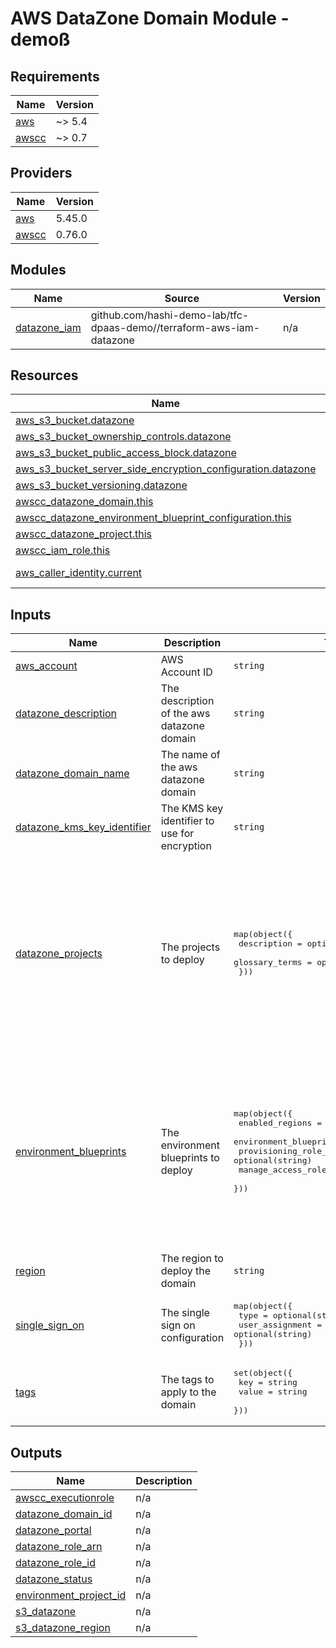 # AWS DataZone Domain Module - demoß
<!-- BEGIN_TF_DOCS -->
## Requirements

| Name | Version |
|------|---------|
| <a name="requirement_aws"></a> [aws](#requirement\_aws) | ~> 5.4 |
| <a name="requirement_awscc"></a> [awscc](#requirement\_awscc) | ~> 0.7 |

## Providers

| Name | Version |
|------|---------|
| <a name="provider_aws"></a> [aws](#provider\_aws) | 5.45.0 |
| <a name="provider_awscc"></a> [awscc](#provider\_awscc) | 0.76.0 |

## Modules

| Name | Source | Version |
|------|--------|---------|
| <a name="module_datazone_iam"></a> [datazone\_iam](#module\_datazone\_iam) | github.com/hashi-demo-lab/tfc-dpaas-demo//terraform-aws-iam-datazone | n/a |

## Resources

| Name | Type |
|------|------|
| [aws_s3_bucket.datazone](https://registry.terraform.io/providers/hashicorp/aws/latest/docs/resources/s3_bucket) | resource |
| [aws_s3_bucket_ownership_controls.datazone](https://registry.terraform.io/providers/hashicorp/aws/latest/docs/resources/s3_bucket_ownership_controls) | resource |
| [aws_s3_bucket_public_access_block.datazone](https://registry.terraform.io/providers/hashicorp/aws/latest/docs/resources/s3_bucket_public_access_block) | resource |
| [aws_s3_bucket_server_side_encryption_configuration.datazone](https://registry.terraform.io/providers/hashicorp/aws/latest/docs/resources/s3_bucket_server_side_encryption_configuration) | resource |
| [aws_s3_bucket_versioning.datazone](https://registry.terraform.io/providers/hashicorp/aws/latest/docs/resources/s3_bucket_versioning) | resource |
| [awscc_datazone_domain.this](https://registry.terraform.io/providers/hashicorp/awscc/latest/docs/resources/datazone_domain) | resource |
| [awscc_datazone_environment_blueprint_configuration.this](https://registry.terraform.io/providers/hashicorp/awscc/latest/docs/resources/datazone_environment_blueprint_configuration) | resource |
| [awscc_datazone_project.this](https://registry.terraform.io/providers/hashicorp/awscc/latest/docs/resources/datazone_project) | resource |
| [awscc_iam_role.this](https://registry.terraform.io/providers/hashicorp/awscc/latest/docs/resources/iam_role) | resource |
| [aws_caller_identity.current](https://registry.terraform.io/providers/hashicorp/aws/latest/docs/data-sources/caller_identity) | data source |

## Inputs

| Name | Description | Type | Default | Required |
|------|-------------|------|---------|:--------:|
| <a name="input_aws_account"></a> [aws\_account](#input\_aws\_account) | AWS Account ID | `string` | `"855831148133"` | no |
| <a name="input_datazone_description"></a> [datazone\_description](#input\_datazone\_description) | The description of the aws datazone domain | `string` | `"AWS DataZone Domain"` | no |
| <a name="input_datazone_domain_name"></a> [datazone\_domain\_name](#input\_datazone\_domain\_name) | The name of the aws datazone domain | `string` | n/a | yes |
| <a name="input_datazone_kms_key_identifier"></a> [datazone\_kms\_key\_identifier](#input\_datazone\_kms\_key\_identifier) | The KMS key identifier to use for encryption | `string` | `null` | no |
| <a name="input_datazone_projects"></a> [datazone\_projects](#input\_datazone\_projects) | The projects to deploy | <pre>map(object({<br>    description    = optional(string)<br>    glossary_terms = optional(list(string))<br>  }))</pre> | <pre>{<br>  "data_team": {<br>    "description": "Data Team Project 1",<br>    "glossary_terms": [<br>      "term3",<br>      "term4"<br>    ]<br>  },<br>  "environment": {<br>    "description": "shared environment project",<br>    "glossary_terms": [<br>      "term1",<br>      "term2"<br>    ]<br>  }<br>}</pre> | no |
| <a name="input_environment_blueprints"></a> [environment\_blueprints](#input\_environment\_blueprints) | The environment blueprints to deploy | <pre>map(object({<br>    enabled_regions                  = list(string)<br>    environment_blueprint_identifier = string<br>    provisioning_role_arn            = optional(string)<br>    manage_access_role_arn           = optional(string)<br>  }))</pre> | <pre>{<br>  "DefaultDataLake": {<br>    "enabled_regions": [<br>      "ap-southeast-2"<br>    ],<br>    "environment_blueprint_identifier": "DefaultDataLake"<br>  },<br>  "DefaultDataWarehouse": {<br>    "enabled_regions": [<br>      "ap-southeast-2"<br>    ],<br>    "environment_blueprint_identifier": "DefaultDataWarehouse"<br>  }<br>}</pre> | no |
| <a name="input_region"></a> [region](#input\_region) | The region to deploy the domain | `string` | `"ap-southeast-2"` | no |
| <a name="input_single_sign_on"></a> [single\_sign\_on](#input\_single\_sign\_on) | The single sign on configuration | <pre>map(object({<br>    type            = optional(string)<br>    user_assignment = optional(string)<br>  }))</pre> | `{}` | no |
| <a name="input_tags"></a> [tags](#input\_tags) | The tags to apply to the domain | <pre>set(object({<br>    key   = string<br>    value = string<br>  }))</pre> | `null` | no |

## Outputs

| Name | Description |
|------|-------------|
| <a name="output_awscc_executionrole"></a> [awscc\_executionrole](#output\_awscc\_executionrole) | n/a |
| <a name="output_datazone_domain_id"></a> [datazone\_domain\_id](#output\_datazone\_domain\_id) | n/a |
| <a name="output_datazone_portal"></a> [datazone\_portal](#output\_datazone\_portal) | n/a |
| <a name="output_datazone_role_arn"></a> [datazone\_role\_arn](#output\_datazone\_role\_arn) | n/a |
| <a name="output_datazone_role_id"></a> [datazone\_role\_id](#output\_datazone\_role\_id) | n/a |
| <a name="output_datazone_status"></a> [datazone\_status](#output\_datazone\_status) | n/a |
| <a name="output_environment_project_id"></a> [environment\_project\_id](#output\_environment\_project\_id) | n/a |
| <a name="output_s3_datazone"></a> [s3\_datazone](#output\_s3\_datazone) | n/a |
| <a name="output_s3_datazone_region"></a> [s3\_datazone\_region](#output\_s3\_datazone\_region) | n/a |
<!-- END_TF_DOCS -->